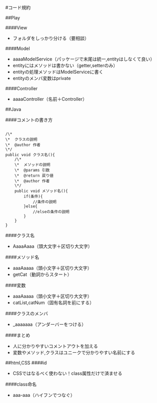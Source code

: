 #コード規約

##Play

####View
- フォルダをしっかり分ける（要相談）

####Model
- aaaaModelService（パッケージで末尾は統一,entityはしなくて良い）
- entityにはメソッドは書かない（getter,setterのみ）
- entityの処理メソッドはModelServiceに書く
- entityのメンバ変数はprivate

####Controller
- aaaaController（名前＋Controller）


##Java

####コメントの書き方
<pre><code>
/\*   
\*	クラスの説明   
\*	@author 作者   
\*/   
public void クラス名(){   
	/\*   
	\*	メソッドの説明   
	\*	@params 引数   
	\*	@return 戻り値   
	\*	@author 作者   
	\*/	   
	public void メソッド名(){   
		if(条件){   
			//条件の説明   
		}else{   
			//elseの条件の説明   
		}   
	}   
}
</code></pre>

####クラス名
- AaaaAaaa（頭大文字＋区切り大文字）

####メソッド名
- aaaAaaaa（頭小文字＋区切り大文字）
- getCat（動詞からスタート）

####変数
- aaaAaaaa（頭小文字＋区切り大文字）
- catList,catNum（固有名詞を前にする）

####クラスのメンバ
- _aaaaaaa（アンダーバーをつける）

####まとめ
- 人に分かりやすいコメントアウトを加える
- 変数やメソッド,クラスはユニークで分かりやすい名前にする


##html,CSS
####id
- CSSではなるべく使わない！class属性だけで済ませる

####class命名
- aaa-aaa（ハイフンでつなぐ）

